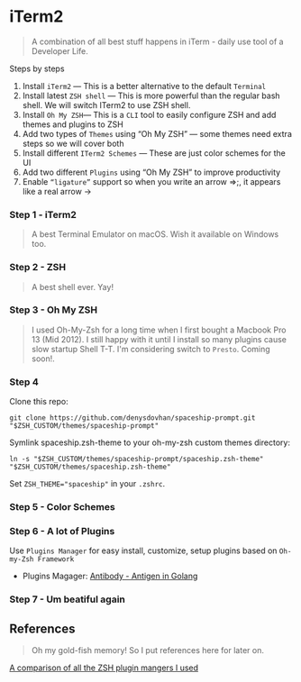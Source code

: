 # iTerm2
> A combination of all best stuff happens in iTerm - daily use tool of a Developer Life.

Steps by steps

1. Install `iTerm2` — This is a better alternative to the default `Terminal`
2. Install latest `ZSH shell` — This is more powerful than the regular bash shell. We will switch ITerm2 to use ZSH shell.
3. Install `Oh My ZSH`— This is a `CLI` tool to easily configure ZSH and add themes and plugins to ZSH
4. Add two types of `Themes` using “Oh My ZSH” — some themes need extra steps so we will cover both
5. Install different `ITerm2 Schemes` — These are just color schemes for the UI
6. Add two different `Plugins` using “Oh My ZSH” to improve productivity
7. Enable `“ligature”` support so when you write an arrow =>;, it appears like a real arrow →

### Step 1 - iTerm2
> A best Terminal Emulator on macOS. Wish it available on Windows too.

### Step 2 - ZSH
> A best shell ever. Yay!

### Step 3 - Oh My ZSH
> I used Oh-My-Zsh for a long time when I first bought a Macbook Pro 13 (Mid 2012).
> I still happy with it until I install so many plugins cause slow startup Shell T-T.
> I'm considering switch to `Presto`. Coming soon!.

### Step 4

Clone this repo:

`git clone https://github.com/denysdovhan/spaceship-prompt.git "$ZSH_CUSTOM/themes/spaceship-prompt"`

Symlink spaceship.zsh-theme to your oh-my-zsh custom themes directory:

`ln -s "$ZSH_CUSTOM/themes/spaceship-prompt/spaceship.zsh-theme" "$ZSH_CUSTOM/themes/spaceship.zsh-theme"`

Set `ZSH_THEME="spaceship"` in your `.zshrc`.

### Step 5 - Color Schemes


### Step 6 - A lot of Plugins

Use `Plugins Manager` for easy install, customize, setup plugins based on `Oh-my-Zsh Framework`

- Plugins Magager: [Antibody - Antigen in Golang](https://github.com/getantibody/antibody)


### Step 7 - Um beatiful again

## References
> Oh my gold-fish memory! So I put references here for later on.

[](https://www.freecodecamp.org/news/jazz-up-your-zsh-terminal-in-seven-steps-a-visual-guide-e81a8fd59a38/)
[A comparison of all the ZSH plugin mangers I used](https://www.reddit.com/r/zsh/comments/ak0vgi/a_comparison_of_all_the_zsh_plugin_mangers_i_used/)